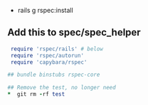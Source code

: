 * rails g rspec:install

## Add this to spec/spec_helper
```ruby
 require 'rspec/rails' # below
 require 'rspec/autorun'
 require 'capybara/rspec'

## bundle binstubs rspec-core

## Remove the test, no longer need
*  git rm -rf test 